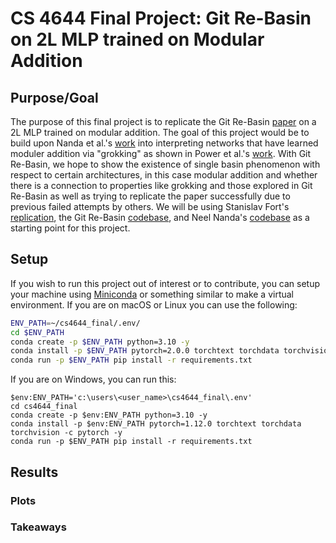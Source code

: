 # CS 4644 Final Project: Git Re-Basin on 2L MLP trained on Modular Addition

## Purpose/Goal

The purpose of this final project is to replicate the Git Re-Basin [paper](https://arxiv.org/abs/2209.04836) on a 2L MLP trained on modular addition. The goal of this project
would be to build upon Nanda et al.'s [work](https://arxiv.org/pdf/2301.05217.pdf) into interpreting networks that have learned moduler addition via "grokking" as shown in Power et al.'s [work](https://arxiv.org/pdf/2201.02177.pdf). With Git Re-Basin, we hope to show the existence of single basin phenomenon with respect to certain architectures, in this case modular addition and whether there is a connection to properties like grokking and those explored in Git Re-Basin as well as trying to replicate the paper successfully due to previous failed attempts by others. We will be using Stanislav Fort's [replication](https://github.com/stanislavfort/dissect-git-re-basin), the Git Re-Basin [codebase](https://github.com/samuela/git-re-basin), and Neel Nanda's [codebase](https://colab.research.google.com/drive/1F6_1_cWXE5M7WocUcpQWp3v8z4b1jL20#scrollTo=BhhJmRH8IIvy) as a starting point for this project.


## Setup
If you wish to run this project out of interest or to contribute, you can setup your machine using [Miniconda](https://docs.conda.io/en/latest/miniconda.html) or something similar to make a virtual environment. If you are on macOS or Linux you can use the following:

```bash
ENV_PATH=~/cs4644_final/.env/
cd $ENV_PATH
conda create -p $ENV_PATH python=3.10 -y
conda install -p $ENV_PATH pytorch=2.0.0 torchtext torchdata torchvision -c pytorch -y
conda run -p $ENV_PATH pip install -r requirements.txt
```

If you are on Windows, you can run this:

```
$env:ENV_PATH='c:\users\<user_name>\cs4644_final\.env'
cd cs4644_final
conda create -p $env:ENV_PATH python=3.10 -y
conda install -p $env:ENV_PATH pytorch=1.12.0 torchtext torchdata torchvision -c pytorch -y
conda run -p $ENV_PATH pip install -r requirements.txt
```

## Results

### Plots
### Takeaways